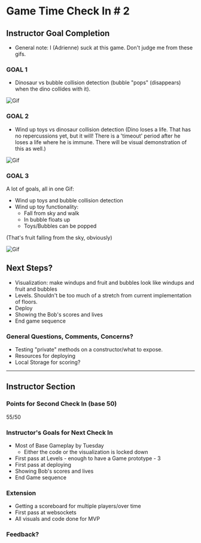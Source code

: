 # Game Time Check In # 2

## Instructor Goal Completion
* General note: I (Adrienne) suck at this game. Don't judge me from these gifs.

### GOAL 1
  - Dinosaur vs bubble collision detection (bubble "pops" (disappears) when the dino collides with it).

  ![Gif](http://g.recordit.co/LX3uMCsKPt.gif)

### GOAL 2

- Wind up toys vs dinosaur collision detection (Dino loses a life. That has no repercussions yet, but it will! There is a 'timeout' period after he loses a life where he is immune. There will be visual demonstration of this as well.)

![Gif](http://g.recordit.co/kJH1bhnB5H.gif)

### GOAL 3

A lot of goals, all in one Gif:
- Wind up toys and bubble collision detection
- Wind up toy functionality:
  - Fall from sky and walk
  - In bubble floats up
  - Toys/Bubbles can be popped

(That's fruit falling from the sky, obviously)

![Gif](http://g.recordit.co/f9U1biQpXr.gif)

## Next Steps?

- Visualization: make windups and fruit and bubbles look like windups and fruit and bubbles
- Levels. Shouldn't be too much of a stretch from current implementation of floors.
- Deploy
- Showing the Bob's scores and lives
- End game sequence

### General Questions, Comments, Concerns?
* Testing "private" methods on a constructor/what to expose.
* Resources for deploying
* Local Storage for scoring?

-----

## Instructor Section

### Points for Second Check In (base 50)

55/50

### Instructor's Goals for Next Check In

- Most of Base Gameplay by Tuesday
  - Either the code or the visualization is locked down
- First pass at Levels - enough to have a Game prototype - 3
- First pass at deploying
- Showing Bob's scores and lives
- End Game sequence

### Extension

- Getting a scoreboard for multiple players/over time
- First pass at websockets
- All visuals and code done for MVP

### Feedback?
